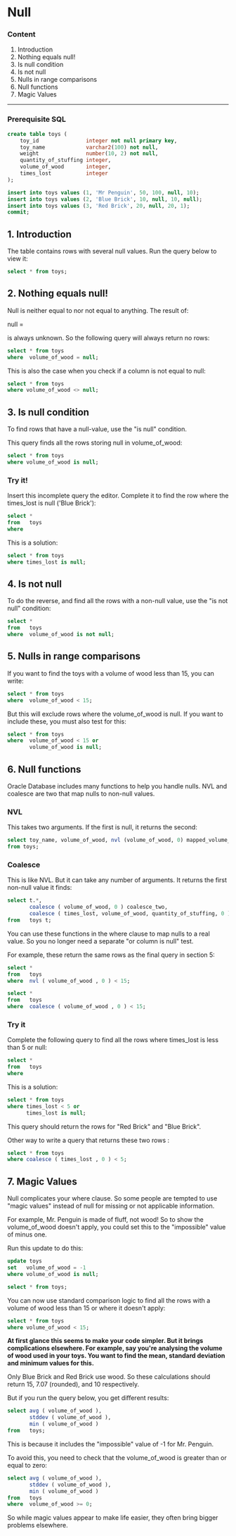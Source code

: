 # Null

### Content

1. Introduction
2. Nothing equals null!
3. Is null condition
4. Is not null
5. Nulls in range comparisons
6. Null functions
7. Magic Values

----------------------------------------------------------------------------------------------------------------------
### Prerequisite SQL
```sql
create table toys (
    toy_id               integer not null primary key,
    toy_name             varchar2(100) not null,
    weight               number(10, 2) not null,
    quantity_of_stuffing integer,
    volume_of_wood       integer,
    times_lost           integer
);

insert into toys values (1, 'Mr Penguin', 50, 100, null, 10);
insert into toys values (2, 'Blue Brick', 10, null, 10, null);
insert into toys values (3, 'Red Brick', 20, null, 20, 1);
commit;
```

## 1. Introduction
The table contains rows with several null values. Run the query below to view it:

```sql
select * from toys;
```

## 2. Nothing equals null!
Null is neither equal to nor not equal to anything. The result of:

null = <anything>

is always unknown. So the following query will always return no rows:

```sql
select * from toys
where  volume_of_wood = null;
```

This is also the case when you check if a column is not equal to null:

```sql
select * from toys
where volume_of_wood <> null;
```

## 3. Is null condition
To find rows that have a null-value, use the "is null" condition.

This query finds all the rows storing null in volume_of_wood:

```sql
select * from toys
where volume_of_wood is null;
```

### Try it!

Insert this incomplete query the editor. Complete it to find the row where the times_lost is null ('Blue Brick'):

```sql
select *
from   toys
where  
```

This is a solution:
```sql
select * from toys
where times_lost is null;
```

## 4. Is not null
To do the reverse, and find all the rows with a non-null value, use the "is not null" condition:

```sql
select *
from   toys
where  volume_of_wood is not null;
```

## 5. Nulls in range comparisons

If you want to find the toys with a volume of wood less than 15, you can write:

```sql
select * from toys
where  volume_of_wood < 15;
```

But this will exclude rows where the volume_of_wood is null. If you want to include these, you must also test for this:

```sql
select * from toys
where  volume_of_wood < 15 or
       volume_of_wood is null;
```

## 6. Null functions
Oracle Database includes many functions to help you handle nulls. NVL and coalesce are two that map nulls to non-null values.

### NVL
This takes two arguments. If the first is null, it returns the second:

```sql
select toy_name, volume_of_wood, nvl (volume_of_wood, 0) mapped_volume_of_wood
from toys;
```

### Coalesce
This is like NVL. But it can take any number of arguments. It returns the first non-null value it finds:

```sql
select t.*,
       coalesce ( volume_of_wood, 0 ) coalesce_two,
       coalesce ( times_lost, volume_of_wood, quantity_of_stuffing, 0 ) coalesce_many
from   toys t;
```

You can use these functions in the where clause to map nulls to a real value. So you no longer need a separate "or column is null" test.

For example, these return the same rows as the final query in section 5:

```sql
select *
from   toys
where  nvl ( volume_of_wood , 0 ) < 15;

select *
from   toys
where  coalesce ( volume_of_wood , 0 ) < 15;
```

### Try it
Complete the following query to find all the rows where times_lost is less than 5 or null:

```sql
select *
from   toys
where
```

This is a solution:

```sql
select * from toys
where times_lost < 5 or
      times_lost is null;
```
This query should return the rows for "Red Brick" and "Blue Brick".

Other way to write a query that returns these two rows :

```sql
select * from toys
where coalesce ( times_lost , 0 ) < 5;
```

## 7. Magic Values
Null complicates your where clause. So some people are tempted to use "magic values" instead of null for missing or not applicable information.

For example, Mr. Penguin is made of fluff, not wood! So to show the volume_of_wood doesn't apply, you could set this to the "impossible" value of minus one.

Run this update to do this:

```sql
update toys
set   volume_of_wood = -1
where volume_of_wood is null;

select * from toys;
```

You can now use standard comparison logic to find all the rows with a volume of wood less than 15 or where it doesn't apply:

```sql
select * from toys
where volume_of_wood < 15;
```

__At first glance this seems to make your code simpler. But it brings complications elsewhere. For example, say you're analysing the volume of wood used in your toys. You want to find the mean, standard deviation and minimum values for this.__

Only Blue Brick and Red Brick use wood. So these calculations should return 15, 7.07 (rounded), and 10 respectively.

But if you run the query below, you get different results:

```sql
select avg ( volume_of_wood ),
       stddev ( volume_of_wood ),
       min ( volume_of_wood )
from   toys;
```

This is because it includes the "impossible" value of -1 for Mr. Penguin.

To avoid this, you need to check that the volume_of_wood is greater than or equal to zero:

```sql
select avg ( volume_of_wood ),
       stddev ( volume_of_wood ),
       min ( volume_of_wood )
from   toys
where  volume_of_wood >= 0; 
```

So while magic values appear to make life easier, they often bring bigger problems elsewhere.
